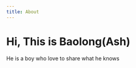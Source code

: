 ```yaml
---
title: About
---
```


<h1 class="beginning"> Hi, This is Baolong(Ash) </h1>

He is a boy who love to share what he knows

<GetStarted/>

<style lang="stylus" scoped>
p
  font-size 20px

@media (max-width: $MQMobile)
  .beginning
    margin-top 0 !important
    text-align center
</style>
